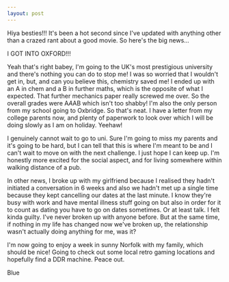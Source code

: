 ```yaml
---
layout: post
---
```


Hiya besties!!! It's been a hot second since I've updated with anything other than a crazed rant about a good movie. So here's the big news...

I GOT INTO OXFORD!!!

Yeah that's right babey, I'm going to the UK's most prestigious university and there's nothing you can do to stop me! I was so worried that I wouldn't get in, but, and can you believe this, chemistry saved me! I ended up with an A in chem and a B in further maths, which is the opposite of what I expected. That further mechanics paper really screwed me over. So the overall grades were A*A*AB which isn't too shabby! I'm also the only person from my school going to Oxbridge. So that's neat. I have a letter from my college parents now, and plenty of paperwork to look over which I will be doing slowly as I am on holiday. Yeehaw!

I genuinely cannot wait to go to uni. Sure I'm going to miss my parents and it's going to be hard, but I can tell that this is where I'm meant to be and I can't wait to move on with the next challenge. I just hope I can keep up. I'm honestly more excited for the social aspect, and for living somewhere within walking distance of a pub.

In other news, I broke up with my girlfriend because I realised they hadn't initiated a conversation in 6 weeks and also we hadn't met up a single time because they kept cancelling our dates at the last minute. I know they're busy with work and have mental illness stuff going on but also in order for it to count as dating you have to go on dates sometimes. Or at least talk. I felt kinda guilty. I've never broken up with anyone before. But at the same time, if nothing in my life has changed now we've broken up, the relationship wasn't actually doing anything for me, was it?

I'm now going to enjoy a week in sunny Norfolk with my family, which should be nice! Going to check out some local retro gaming locations and hopefully find a DDR machine. Peace out.

Blue